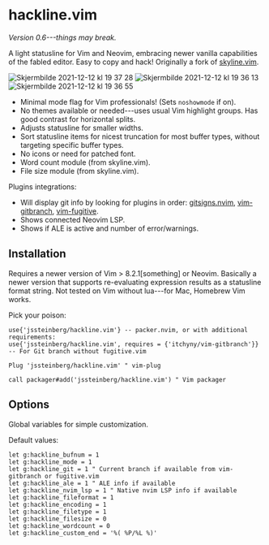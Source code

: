 # hackline.vim

*Version 0.6---things may break.*

A light statusline for Vim and Neovim, embracing newer vanilla capabilities of the fabled editor. Easy to copy and hack! Originally a fork of [skyline.vim](https://github.com/ourigen/skyline.vim).

![Skjermbilde 2021-12-12 kl  19 37 28](https://user-images.githubusercontent.com/729055/145725137-e9244f03-a1ad-49b9-8f91-42ff6d7f8a42.jpg)
![Skjermbilde 2021-12-12 kl  19 36 13](https://user-images.githubusercontent.com/729055/145725141-0f2b8ed2-72c0-4e3f-8b91-57c15cecfca0.jpg)
![Skjermbilde 2021-12-12 kl  19 36 55](https://user-images.githubusercontent.com/729055/145725144-76eedabc-5f63-4397-8aa0-c458fb56add4.jpg)

* Minimal mode flag for Vim professionals! (Sets `noshowmode` if on).
* No themes available or needed---uses usual Vim highlight groups. Has good contrast for horizontal splits.
* Adjusts statusline for smaller widths.
* Sort statusline items for nicest truncation for most buffer types, without targeting specific buffer types.
* No icons or need for patched font.
* Word count module (from skyline.vim).
* File size module (from skyline.vim).

Plugins integrations:

* Will display git info by looking for plugins in order: [gitsigns.nvim](https://github.com/lewis6991/gitsigns.nvim), [vim-gitbranch](https://github.com/itchyny/vim-gitbranch), [vim-fugitive](https://github.com/tpope/vim-fugitive).
* Shows connected Neovim LSP.
* Shows if ALE is active and number of error/warnings.

## Installation

Requires a newer version of Vim > 8.2.1[something] or Neovim. Basically a newer version that supports re-evaluating expression results as a statusline format string. Not tested on Vim without lua---for Mac, Homebrew Vim works.

Pick your poison:

```
use{'jssteinberg/hackline.vim'} -- packer.nvim, or with additional requirements:
use{'jssteinberg/hackline.vim', requires = {'itchyny/vim-gitbranch'}} -- For Git branch without fugitive.vim

Plug 'jssteinberg/hackline.vim' " vim-plug

call packager#add('jssteinberg/hackline.vim') " Vim packager
```

## Options

Global variables for simple customization.

Default values:

```vim
let g:hackline_bufnum = 1
let g:hackline_mode = 1
let g:hackline_git = 1 " Current branch if available from vim-gitbranch or fugitive.vim
let g:hackline_ale = 1 " ALE info if available
let g:hackline_nvim_lsp = 1 " Native nvim LSP info if available
let g:hackline_fileformat = 1
let g:hackline_encoding = 1
let g:hackline_filetype = 1
let g:hackline_filesize = 0
let g:hackline_wordcount = 0
let g:hackline_custom_end = '%( %P/%L %)'
```
